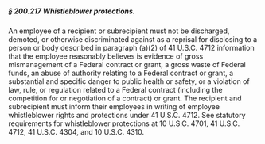 ##### § 200.217 Whistleblower protections. #####

An employee of a recipient or subrecipient must not be discharged, demoted, or otherwise discriminated against as a reprisal for disclosing to a person or body described in paragraph (a)(2) of 41 U.S.C. 4712 information that the employee reasonably believes is evidence of gross mismanagement of a Federal contract or grant, a gross waste of Federal funds, an abuse of authority relating to a Federal contract or grant, a substantial and specific danger to public health or safety, or a violation of law, rule, or regulation related to a Federal contract (including the competition for or negotiation of a contract) or grant. The recipient and subrecipient must inform their employees in writing of employee whistleblower rights and protections under 41 U.S.C. 4712. See statutory requirements for whistleblower protections at 10 U.S.C. 4701, 41 U.S.C. 4712, 41 U.S.C. 4304, and 10 U.S.C. 4310.